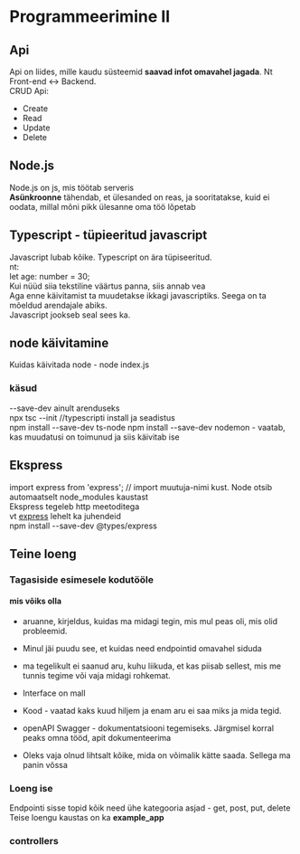 # Programmeerimine II
## Api
Api on liides, mille kaudu süsteemid **saavad infot omavahel jagada**. Nt Front-end <-> Backend.  
CRUD Api:  
* Create
* Read
* Update
* Delete  

## Node.js  
Node.js on js, mis töötab serveris  
**Asünkroonne** tähendab, et ülesanded on reas, ja sooritatakse, kuid ei oodata, millal mõni pikk ülesanne oma töö lõpetab  

## Typescript - tüpieeritud javascript
Javascript lubab kõike. Typescript on ära tüpiseeritud.  
nt:  
let age: number = 30;  
Kui nüüd siia tekstiline väärtus panna, siis annab vea  
Aga enne käivitamist ta muudetakse ikkagi javascriptiks. Seega on ta mõeldud arendajale abiks.  
Javascript jookseb seal sees ka.  

## node käivitamine
Kuidas käivitada node - node index.js
### käsud
--save-dev ainult arenduseks  
npx tsc --init //typescripti install ja seadistus  
npm install --save-dev ts-node
npm install --save-dev nodemon - vaatab, kas muudatusi on toimunud ja siis käivitab ise

## Ekspress
import express from 'express'; // import muutuja-nimi kust. Node otsib automaatselt node_modules kaustast  
Ekspress tegeleb http meetoditega  
vt [express](expressjs.com) lehelt ka juhendeid  
 npm install --save-dev @types/express 

## Teine loeng
### Tagasiside esimesele kodutööle
#### mis võiks olla
* aruanne, kirjeldus, kuidas ma midagi tegin, mis mul peas oli, mis olid probleemid.
* Minul jäi puudu see, et kuidas need endpointid omavahel siduda
* ma tegelikult ei saanud aru, kuhu liikuda, et kas piisab sellest, mis me tunnis tegime või vaja midagi rohkemat.
* Interface on mall

* Kood - vaatad kaks kuud hiljem ja enam aru ei saa miks ja mida tegid.
* openAPI Swagger - dokumentatsiooni tegemiseks. Järgmisel korral peaks omna tööd, apit dokumenteerima
* Oleks vaja olnud lihtsalt kõike, mida on võimalik kätte saada. Sellega ma panin võssa    
  


### Loeng ise
Endpointi sisse topid kõik need ühe kategooria asjad - get, post, put, delete  
Teise loengu kaustas on ka **example_app**  

### controllers
